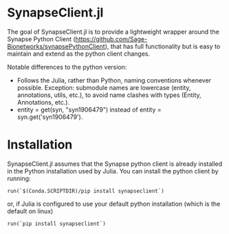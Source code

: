 # SynapseClient.jl
The goal of SynapseClient.jl is to provide a lightweight wrapper around the Synapse Python Client (https://github.com/Sage-Bionetworks/synapsePythonClient), that has full functionality but is easy to maintain and extend as the python client changes.

Notable differences to the python version:
- Follows the Julia, rather than Python, naming conventions whenever possible. Exception: submodule names are lowercase (entity, annotations, utils, etc.), to avoid name clashes with types (Entity, Annotations, etc.).
- entity = get(syn, "syn1906479") instead of entity = syn.get('syn1906479').

# Installation
SynapseClient.jl assumes that the Synapse python client is already installed in the Python installation used by Julia. You can install the python client by running:
```
run(`$(Conda.SCRIPTDIR)/pip install synapseclient`)
```
or, if Julia is configured to use your default python installation (which is the default on linux)
```
run(`pip install synapseclient`)
```
